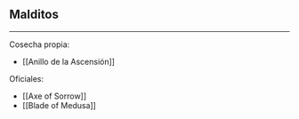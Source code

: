## Malditos
---
Cosecha propia:
- [[Anillo de la Ascensión]]

Oficiales:
- [[Axe of Sorrow]]
- [[Blade of Medusa]]